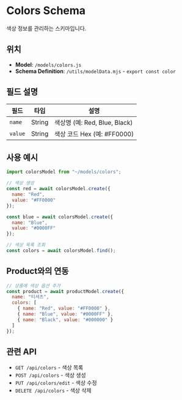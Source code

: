 # Colors Schema

색상 정보를 관리하는 스키마입니다.

## 위치
- **Model**: `/models/colors.js`
- **Schema Definition**: `/utils/modelData.mjs` - `export const color`

## 필드 설명

| 필드 | 타입 | 설명 |
|------|------|------|
| `name` | String | 색상명 (예: Red, Blue, Black) |
| `value` | String | 색상 코드 Hex (예: #FF0000) |

## 사용 예시

```javascript
import colorsModel from "~/models/colors";

// 색상 생성
const red = await colorsModel.create({
  name: "Red",
  value: "#FF0000"
});

const blue = await colorsModel.create({
  name: "Blue",
  value: "#0000FF"
});

// 색상 목록 조회
const colors = await colorsModel.find();
```

## Product와의 연동

```javascript
// 상품에 색상 옵션 추가
const product = await productModel.create({
  name: "티셔츠",
  colors: [
    { name: "Red", value: "#FF0000" },
    { name: "Blue", value: "#0000FF" },
    { name: "Black", value: "#000000" }
  ]
});
```

## 관련 API

- `GET /api/colors` - 색상 목록
- `POST /api/colors` - 색상 생성
- `PUT /api/colors/edit` - 색상 수정
- `DELETE /api/colors` - 색상 삭제
